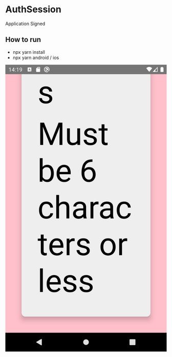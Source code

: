 # AuthSession
Application Signed

## How to run
* npx yarn install
* npx yarn android / ios


![Home](./assets/h1.png)

